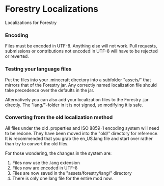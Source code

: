 Forestry Localizations
======================

Localizations for Forestry

### Encoding

Files must be encoded in UTF-8. Anything else will not work. Pull requests, submissions or contributions not encoded in UTF-8 will have to be rejected or reverted.

### Testing your language files

Put the files into your .minecraft directory into a subfolder "assets/" that mirrors that of the Forestry jar. Any correctly named localization file should take precedence over the defaults in the jar.

Alternatively you can also add your localization files to the Forestry .jar directly. The "lang/"-folder in it is not signed, so modifying it is safe.

### Converting from the old localization method

All files under the old .properties and ISO 8859-1 encoding system will need to be redone. They have been moved into the "old/" directory for reference. It is recommended that you grab the en_US.lang file and start over rather than try to convert the old files.

For those wondering, the changes in the system are:

1. Files now use the .lang extension
2. Files now are encoded in UTF-8
3. Files are now saved in the "assets/forestry/lang/" directory
4. There is only one lang file for the entire mod now.
